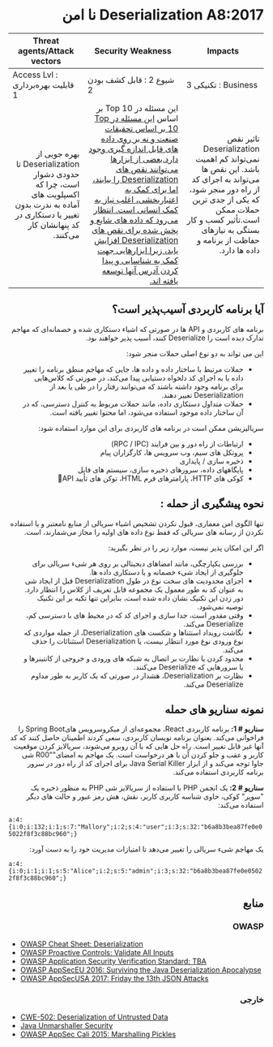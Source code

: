 # <div dir="rtl" align="right">Deserialization A8:2017 نا امن </div>

| Threat agents/Attack vectors | Security Weakness           | Impacts               |
| -- | -- | -- |
| Access Lvl : قابلیت بهره‌برداری 1 | شیوع 2 : قابل کشف بودن 2 | تکنیکی 3 : Business |
| <div dir="rtl" align="right">بهره جویی از Deserialization تا حدودی دشوار است، چرا که اکسپلویت های آماده به ندرت بدون تغییر یا دستکاری در کد پنهانشان کار می‌کنند.</div> | <div dir="rtl" align="right">این مسئله در Top 10 بر اساس <a href="https://owasp.blogspot.com/2017/08/owasp-top-10-2017-project-update.html">این مسئله در Top 10  بر اساس تحقیقات صنعت و نه بر روی داده های قابل اندازه گیری وجود دارد.بعضی از ابزارها می‌توانند نقص های Deserialization را بیابند، اما برای کمک به اعتباربخشی، اغلب نیاز به کمک انسانی است. انتظار می‌رود که داده های شایع و پخش شده برای نقص های Deserialization افزایش یابد، زیرا ابزارهایی جهت کمک به شناسایی و پیدا کردن آدرس آنها توسعه یافته اند. </div> | <div dir="rtl" align="right">تاثير نقص Deserialization نمی‌تواند کم اهميت باشد. این نقص ها می‌تواند به اجرای کد از راه دور منجر شود، که یکی از جدی ترین حملات ممکن است.تأثیر کسب و کار بستگی به نیازهای حفاظت از برنامه و داده ها دارد.</div> |

## <div dir="rtl" align="right">آیا برنامه کاربردی آسیب‌پذیر است؟</div>

<p dir="rtl" align="right">برنامه های کاربردی و API ها در صورتی که اشیاء دستکاری شده و خصمانه‌‌ای که مهاجم تدارک دیده است را Deserialize کنند، آسیب پذیر خواهند بود.</p>

<p dir="rtl" align="right">این می تواند به دو نوع اصلی حملات منجر شود:</p>

<ul dir="rtl" align="right">
  <li>
    حملات مرتبط با ساختار داده و داده ها، جایی که مهاجم منطق برنامه را تغییر داده یا به اجرای کد دلخواه دستیابی پیدا می‌کند، در صورتی که کلاس‌هایی برای برنامه وجود داشته باشند که می‌توانند رفتار را در طی یا بعد از Deserialization تغییر دهند.
  </li>
  <li>
    حملات متداول دستکاری داده، مانند حملات مربوط به کنترل دسترسی، که در آن ساختار داده موجود استفاده می‌شود، اما محتوا تغییر یافته است.
  </li>
</ul>

<p dir="rtl" align="right">سریالیزیشن ممکن است در برنامه های کاربردی برای این موارد استفاده شود:</p>

<ul dir="rtl" align="right">
  <li>
    ارتباطات از راه دور و بین فرایند (RPC / IPC)
  </li>
  <li>
پروتکل های سیم، وب سرویس ها، کارگزاران پیام
  </li>
  <li>
    ذخیره سازی / پایداری
  </li>
  <li>
    پایگاههای داده، سرورهای ذخیره سازی، سیستم های فایل
  </li>
  <li>
   کوکی های HTTP، پارامترهای فرم HTML، توکن های تأیید API
  </li>
</ul>

## <div dir="rtl" align="right">نحوه پیشگیری از حمله :</div>

<p dir="rtl" align="right">تنها الگوی امن معماری، قبول نکردن تشخیص اشیاء سریالی از منابع نامعتبر و یا استفاده نکردن از رسانه های سریالی که فقط نوع داده های اولیه را مجاز می‌شمارند، است.</p>

<p dir="rtl" align="right">اگر این امکان پذیر نیست، موارد زیر را در نظر بگیرید:</p>

<ul dir="rtl" align="right">
  <li>
بررسی یکپارچگی،‌ مانند امضاهای دیجیتالی بر روی هر شیء سریالی برای جلوگیری از ایجاد شیء خصمانه و یا دستکاری داده ها.
  </li>
  <li>
    اجرای محدودیت های سخت نوع در طول Deserialization قبل از ایجاد شی به عنوان کد به طور معمول یک مجموعه قابل تعریف از کلاس را انتظار دارد. دور زدن این تکنیک نشان داده شده است، بنابراین تنها تکیه بر این تکنیک توصیه نمی‌شود.
  </li>
  <li>
وقتی مقدور است،‌ جدا سازی و اجرای کد که در محیط های با دسترسی کم، Deserialize می‌کند.
  </li>
  <li>
   نگاشت رویداد استثناها و شکست های Deserialization، از جمله مواردی که نوع ورودی نوع مورد انتظار نیست، یا Deserialization استثنائات را حذف می‌کند.
  </li>
  <li>
محدود کردن یا نظارت بر اتصال به شبکه های ورودی و خروجی از کانتینرها و یا سرورهایی که Deserialize می‌کنند.
  </li>
  <li>
نظارت بر Deserialization، هشدار در صورتی که یک کاربر به طور مداوم Deserialize می‌کند.
  </li>
</ul>

## <div dir="rtl" align="right">نمونه سناریو های حمله</div>

<p dir="rtl" align="right"><strong>سناریو # 1: </strong>برنامه کاربردی React، مجموعه‌ای از میکروسرویس هایSpring Boot  را فراخوانی می‌کند. بعنوان برنامه نویسان کاربردی، سعی کردند اطمینان حاصل کنند که کد آنها غیر قابل تغییر است. راه حل هایی که با آن روبرو می‌شوند، سریالایز کردن موقعیت کاربر و عقب و جلو کردن آن با هر درخواست است. یک مهاجم به امضای""R00 شی جاوا توجه می‌کند و از ابزار Java Serial Killer  برای اجرای کد از راه دور در سرور برنامه کاربردی استفاده می‌کند.</p>

<p dir="rtl" align="right"><strong>سناریو # 2: </strong>یک انجمن PHP با استفاده از سریالایز شی PHP به منظور ذخیره یک "سوپر" کوکی، حاوی شناسه کاربری کاربر، نقش، هش رمز عبور و حالت های دیگر استفاده می‌کند:</p>

`a:4:{i:0;i:132;i:1;s:7:"Mallory";i:2;s:4:"user";i:3;s:32:"b6a8b3bea87fe0e05022f8f3c88bc960";}`

<p dir="rtl" align="right">یک مهاجم شیء سریالی را تغییر می‌دهد تا امتیازات مدیریت خود را به دست آورد:</p>

`a:4:{i:0;i:1;i:1;s:5:"Alice";i:2;s:5:"admin";i:3;s:32:"b6a8b3bea87fe0e05022f8f3c88bc960";}`

## <div dir="rtl" align="right">منابع</div>

### <div dir="rtl" align="right">OWASP</div> 

* [OWASP Cheat Sheet: Deserialization](https://www.owasp.org/index.php/Deserialization_Cheat_Sheet)
* [OWASP Proactive Controls: Validate All Inputs](https://www.owasp.org/index.php/OWASP_Proactive_Controls#4:_Validate_All_Inputs)
* [OWASP Application Security Verification Standard: TBA](https://www.owasp.org/index.php/Category:OWASP_Application_Security_Verification_Standard_Project#tab=Home)
* [OWASP AppSecEU 2016: Surviving the Java Deserialization Apocalypse](https://speakerdeck.com/pwntester/surviving-the-java-deserialization-apocalypse)
* [OWASP AppSecUSA 2017: Friday the 13th JSON Attacks](https://speakerdeck.com/pwntester/friday-the-13th-json-attacks)

### <div dir="rtl" align="right">خارجی</div>

* [CWE-502: Deserialization of Untrusted Data](https://cwe.mitre.org/data/definitions/502.html)
* [Java Unmarshaller Security](https://github.com/mbechler/marshalsec)
* [OWASP AppSec Cali 2015: Marshalling Pickles](http://frohoff.github.io/appseccali-marshalling-pickles/)
